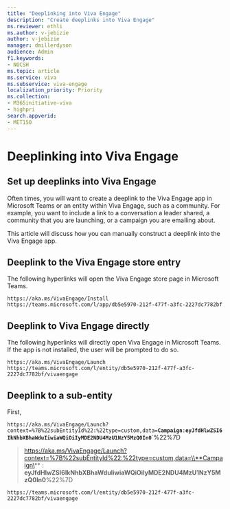 ```yaml
---
title: "Deeplinking into Viva Engage"
description: "Create deeplinks into Viva Engage"
ms.reviewer: ethli
ms.author: v-jebizie
author: v-jebizie
manager: dmillerdyson
audience: Admin
f1.keywords:
- NOCSH
ms.topic: article
ms.service: viva
ms.subservice: viva-engage
localization_priority: Priority
ms.collection:  
- M365initiative-viva
- highpri
search.appverid:
- MET150
---
```

# Deeplinking into Viva Engage

## Set up deeplinks into Viva Engage

Often times, you will want to create a deeplink to the Viva Engage app in Microsoft Teams or an entity within Viva Engage, such as a community. For example, you want to include a link to a conversation a leader shared, a community that you are launching, or a campaign you are emailing about.

This article will discuss how you can manually construct a deeplink into the Viva Engage app.

## Deeplink to the Viva Engage store entry
The following hyperlinks will open the Viva Engage store page in Microsoft Teams.

``` 
https://aka.ms/VivaEngage/Install
https://teams.microsoft.com/l/app/db5e5970-212f-477f-a3fc-2227dc7782bf
```

## Deeplink to Viva Engage directly
The following hyperlinks will directly open Viva Engage in Microsoft Teams. If the app is not installed, the user will be prompted to do so.

```
https://aka.ms/VivaEngage/Launch
https://teams.microsoft.com/l/entity/db5e5970-212f-477f-a3fc-2227dc7782bf/vivaengage
```
## Deeplink to a sub-entity

First, 

`https://aka.ms/VivaEngage/Launch?context=%7B%22subEntityId%22:%22type=custom,data=`**`Campaign`**`:`**`eyJfdHlwZSI6IkNhbXBhaWduIiwiaWQiOiIyMDE2NDU4MzU1NzY5MzQ0In0`**`%22%7D


> https://aka.ms/VivaEngage/Launch?context=%7B%22subEntityId%22:%22type=custom,data=\\**Campaign\** : **eyJfdHlwZSI6IkNhbXBhaWduIiwiaWQiOiIyMDE2NDU4MzU1NzY5MzQ0In0**%22%7D
```
https://teams.microsoft.com/l/entity/db5e5970-212f-477f-a3fc-2227dc7782bf/vivaengage
```

